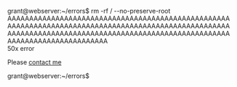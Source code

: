 <span id="a">grant@webserver</span>:<span id="c">~/errors</span>$ rm -rf / --no-preserve-root<br>AAAAAAAAAAAAAAAAAAAAAAAAAAAAAAAAAAAAAAAAAAAAAAAAAAAAAAAAAAAAAAAAAAAAAAAAAAAAAAAAAAAAAAAAAAAAAAAAAAAAAAAAAAAAAAAAAAAAAAAAAAAAAAAAAAAAAAAAAAAAAAAAAAAAAAAAAAAAAAAAAAAAAAAAAAAAAAAA<br>50x error
<p>Please <a href="mailto:grantshandy@gmail.com">contact me</a></p>
<span id="a">grant@webserver</span>:<span id="c">~/errors</span>$ 

